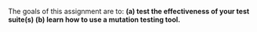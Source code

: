 

The goals of this assignment are to:
<b>(a) test the effectiveness of  your test suite(s)
(b) learn how to use a mutation testing tool.
</b>
